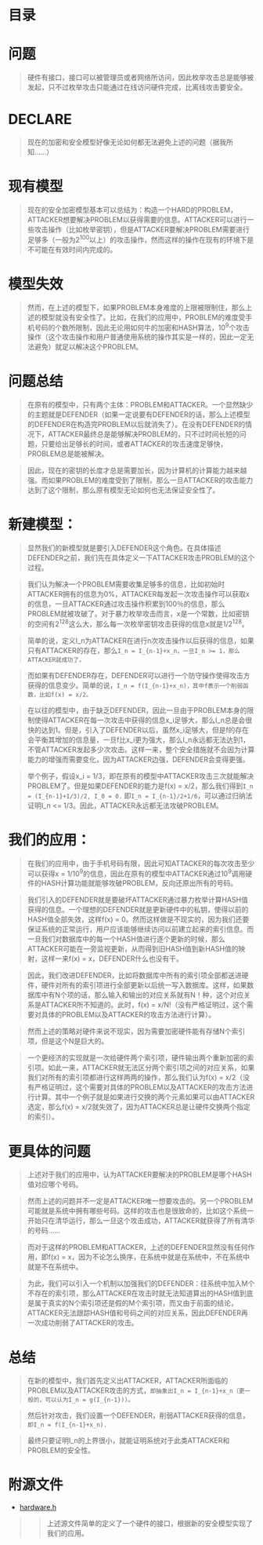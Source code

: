 # 目录 #


# 问题 #
> 硬件有接口，接口可以被管理员或者网络所访问，因此枚举攻击总是能够被发起，只不过枚举攻击只能通过在线访问硬件完成，比离线攻击要安全。

# DECLARE #
> 现在的加密和安全模型好像无论如何都无法避免上述的问题（据我所知……）

# 现有模型 #
> 现在的安全加密模型基本可以总结为：构造一个HARD的PROBLEM，ATTACKER想要解决PROBLEM以获得需要的信息。ATTACKER可以进行一些攻击操作（比如枚举密钥），但是ATTACKER要解决PROBLEM需要进行足够多（一般为2<sup>100</sup>以上）的攻击操作，然而这样的操作在现有的环境下是不可能在有效时间内完成的。

# 模型失效 #
> 然而，在上述的模型下，如果PROBLEM本身难度的上限被限制住，那么上述的模型就没有安全性了。比如，在我们的应用中，PROBLEM的难度受手机号码的个数所限制，因此无论用如何牛的加密和HASH算法，10<sup>9</sup>个攻击操作（这个攻击操作和用户普通使用系统的操作其实是一样的，因此一定无法避免）就足以解决这个PROBLEM。

# 问题总结 #
> 在原有的模型中，只有两个主体：PROBLEM和ATTACKER。一个显然缺少的主题就是DEFENDER（如果一定说要有DEFENDER的话，那么上述模型的DEFENDER在构造完PROBLEM以后就消失了）。在没有DEFENDER的情况下，ATTACKER最终总是能够解决PROBLEM的，只不过时间长短的问题，只要给出足够长的时间，或者ATTACKER的攻击速度足够快，PROBLEM总是能被解决。

> 因此，现在的密钥的长度才总是需要加长，因为计算机的计算能力越来越强。而如果PROBLEM的难度受到了限制，那么一旦ATTACKER的攻击能力达到了这个限制，那么原有模型无论如何也无法保证安全性了。

# 新建模型： #
> 显然我们的新模型就是要引入DEFENDER这个角色。在具体描述DEFENDER之前，我们先在具体定义一下ATTACKER攻击PROBLEM的这个过程。

> 我们认为解决一个PROBLEM需要收集足够多的信息，比如初始时ATTACKER拥有的信息为0%，ATTACKER每发起一次攻击操作可以获取x的信息，一旦ATTACKER通过攻击操作积累到100％的信息，那么PROBLEM就被攻破了。对于暴力枚举攻击而言，x是一个常数，比如密钥的空间有2<sup>128</sup>这么大，那么每一次枚举密钥攻击获得的信息x就是1/2<sup>128</sup>。

> 简单的说，定义I\_n为ATTACKER在进行n次攻击操作以后获得的信息，如果只有ATTACKER的存在，那么`I_n = I_{n-1}+x_n，一旦I_n >= 1，那么ATTACKER就成功了。`

> 而如果有DEFENDER存在，DEFENDER可以进行一个防守操作使得攻击方获得的信息变少。简单的说，`I_n = f(I_{n-1}+x_n)，其中f表示一个削弱函数，比如f(x) = x/2。`

> 在以往的模型中，由于缺乏DEFENDER，因此一旦由于PROBLEM本身的限制使得ATTACKER在每一次攻击中获得的信息x\_i足够大，那么I\_n总是会很快的达到1。但是，引入了DEFENDER以后，虽然x\_i足够大，但是f的存在会平衡其增加的信息量，一旦f比x\_i更为强大，那么I\_n永远都无法达到1，不管ATTACKER发起多少次攻击。这样一来，整个安全措施就不会因为计算能力的增强而需要变化，因为ATTACKER边强，DEFENDER会变得更强。

> 举个例子，假设x\_i = 1/3，即在原有的模型中ATTACKER攻击三次就能解决PROBLEM了。但是如果DEFENDER的能力是f(x) = x/2，那么我们得到`I_n = (I_{n-1}+1/3)/2, I_0 = 0.`
> 即`I_n = I_{n-1}/2+1/6`，可以通过归纳法证明I\_n <= 1/3。因此，ATTACKER永远都无法攻破PROBLEM。

# 我们的应用： #
> 在我们的应用中，由于手机号码有限，因此可知ATTACKER的每次攻击至少可以获得x = 1/10<sup>9</sup>的信息，因此在原有的模型中ATTACKER通过10<sup>9</sup>调用硬件的HASH计算功能就能够攻破PROBLEM，反向还原出所有的号码。

> 我们引入的DEFENDER就是要破坏ATTACKER通过暴力枚举计算HASH值获得的信息。一个理想的DEFENDER就是更新硬件中的私钥，使得以前的HASH值全部失效，这样f(x) = 0。然而这样做是不现实的，因为我们还要保证系统的正常运行，用户应该能够继续访问以前建立起来的索引信息。而一旦我们对数据库中的每一个HASH值进行逐个更新的时候，那么ATTACKER可能在一旁监视更新，从而得到旧HASH值到新HASH值的映射，这样一来f(x) = x，DEFENDER什么也没有干。

> 因此，我们改进DEFENDER，比如将数据库中所有的索引项全部都送进硬件，硬件对所有的索引项进行全部更新以后统一写入数据库。这样，如果数据库中有N个项的话，那么输入和输出的对应关系就有N！种，这个对应关系是ATTACKER所不知道的。此时，f(x) = x/N!（没有严格证明过，这个需要对具体的PROBLEM以及ATTACKER的攻击方法进行计算）。

> 然而上述的策略对硬件来说不现实，因为需要加密硬件能有存储N个索引项，但是这个N是巨大的。

> 一个更经济的实现就是一次给硬件两个索引项，硬件输出两个重新加密的索引项。如此一来，ATTACKER就无法区分两个索引项之间的对应关系，如果我们对所有的索引项都进行这样两两的操作，那么我们认为f(x) = x/2（没有严格证明过，这个需要对具体的PROBLEM以及ATTACKER的攻击方法进行计算。其中一个例子就是如果进行交换的两个元素如果可以由ATTACKER选定，那么f(x) = x/2就失效了，因为ATTACKER总是让硬件交换两个指定的索引）。

# 更具体的问题 #
> 上述对于我们的应用中，认为ATTACKER要解决的PROBLEM是哪个HASH值对应哪个号码。

> 然而上述的问题并不一定是ATTACKER唯一想要攻击的。另一个PROBLEM可能就是系统中拥有哪些号码。这样的攻击也是很致命的，比如这个系统一开始只在清华运行，那么一旦这个攻击成功，ATTACKER就获得了所有清华的号码……

> 而对于这样的PROBLEM和ATTACKER，上述的DEFENDER显然没有任何作用，即f(x) = x，因为不论怎么换序，在系统中就是在系统中，不在系统中就是不在系统中。

> 为此，我们可以引入一个机制以加强我们的DEFENDER：往系统中加入M个不存在的索引项，那么ATTACKER在攻击时就无法知道算出的HASH值到底是属于真实的N个索引项还是假的M个索引项，而又由于前面的结论，ATTACKER无法跟踪HASH值和号码之间的对应关系，因此DEFENDER再一次成功削弱了ATTACKER的攻击。

# 总结 #
> 在新的模型中，我们首先定义出ATTACKER，ATTACKER所面临的PROBLEM以及ATTACKER攻击的方式，`即抽象出I_n = I_{n-1}+x_n（更一般的，可以认为I_n = g(I_{n-1}))。`

> 然后针对攻击，我们设置一个DEFENDER，削弱ATTACKER获得的信息，`即I_n = f(I_{n-1}+x_n).`

> 最终只要证明I\_n的上界很小，就能证明系统对于此类ATTACKER和PROBLEM的安全性。

# 附源文件 #
  * [hardware.h](http://code.google.com/p/march2010/source/browse/trunk/hardware/hardware.h)
> > 上述源文件简单的定义了一个硬件的接口，根据新的安全模型实现了我们的应用。